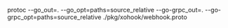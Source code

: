 protoc --go_out=. --go_opt=paths=source_relative --go-grpc_out=. --go-grpc_opt=paths=source_relative ./pkg/xohook/webhook.proto
